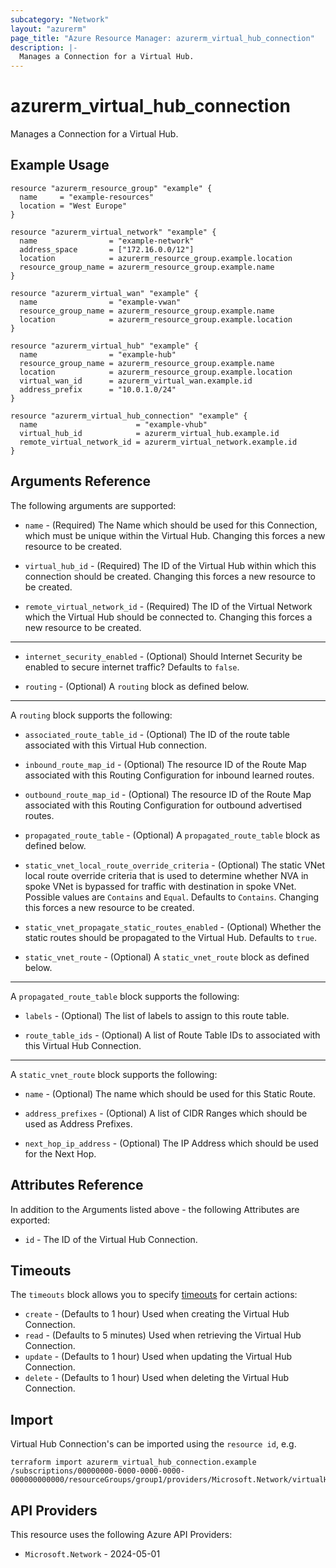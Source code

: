 ```yaml
---
subcategory: "Network"
layout: "azurerm"
page_title: "Azure Resource Manager: azurerm_virtual_hub_connection"
description: |-
  Manages a Connection for a Virtual Hub.
---
```


# azurerm_virtual_hub_connection

Manages a Connection for a Virtual Hub.

## Example Usage

```hcl
resource "azurerm_resource_group" "example" {
  name     = "example-resources"
  location = "West Europe"
}

resource "azurerm_virtual_network" "example" {
  name                = "example-network"
  address_space       = ["172.16.0.0/12"]
  location            = azurerm_resource_group.example.location
  resource_group_name = azurerm_resource_group.example.name
}

resource "azurerm_virtual_wan" "example" {
  name                = "example-vwan"
  resource_group_name = azurerm_resource_group.example.name
  location            = azurerm_resource_group.example.location
}

resource "azurerm_virtual_hub" "example" {
  name                = "example-hub"
  resource_group_name = azurerm_resource_group.example.name
  location            = azurerm_resource_group.example.location
  virtual_wan_id      = azurerm_virtual_wan.example.id
  address_prefix      = "10.0.1.0/24"
}

resource "azurerm_virtual_hub_connection" "example" {
  name                      = "example-vhub"
  virtual_hub_id            = azurerm_virtual_hub.example.id
  remote_virtual_network_id = azurerm_virtual_network.example.id
}
```

## Arguments Reference

The following arguments are supported:

* `name` - (Required) The Name which should be used for this Connection, which must be unique within the Virtual Hub. Changing this forces a new resource to be created.

* `virtual_hub_id` - (Required) The ID of the Virtual Hub within which this connection should be created. Changing this forces a new resource to be created.

* `remote_virtual_network_id` - (Required) The ID of the Virtual Network which the Virtual Hub should be connected to. Changing this forces a new resource to be created.

---

* `internet_security_enabled` - (Optional) Should Internet Security be enabled to secure internet traffic? Defaults to `false`.

* `routing` - (Optional) A `routing` block as defined below.

---

A `routing` block supports the following:

* `associated_route_table_id` - (Optional) The ID of the route table associated with this Virtual Hub connection.

* `inbound_route_map_id` - (Optional) The resource ID of the Route Map associated with this Routing Configuration for inbound learned routes.

* `outbound_route_map_id` - (Optional) The resource ID of the Route Map associated with this Routing Configuration for outbound advertised routes.

* `propagated_route_table` - (Optional) A `propagated_route_table` block as defined below.

* `static_vnet_local_route_override_criteria` - (Optional) The static VNet local route override criteria that is used to determine whether NVA in spoke VNet is bypassed for traffic with destination in spoke VNet. Possible values are `Contains` and `Equal`. Defaults to `Contains`. Changing this forces a new resource to be created.

* `static_vnet_propagate_static_routes_enabled` - (Optional) Whether the static routes should be propagated to the Virtual Hub. Defaults to `true`.

* `static_vnet_route` - (Optional) A `static_vnet_route` block as defined below.

---

A `propagated_route_table` block supports the following:

* `labels` - (Optional) The list of labels to assign to this route table.

* `route_table_ids` - (Optional) A list of Route Table IDs to associated with this Virtual Hub Connection.

---

A `static_vnet_route` block supports the following:

* `name` - (Optional) The name which should be used for this Static Route.

* `address_prefixes` - (Optional) A list of CIDR Ranges which should be used as Address Prefixes.

* `next_hop_ip_address` - (Optional) The IP Address which should be used for the Next Hop.

## Attributes Reference

In addition to the Arguments listed above - the following Attributes are exported:

* `id` - The ID of the Virtual Hub Connection.

## Timeouts

The `timeouts` block allows you to specify [timeouts](https://developer.hashicorp.com/terraform/language/resources/configure#define-operation-timeouts) for certain actions:

* `create` - (Defaults to 1 hour) Used when creating the Virtual Hub Connection.
* `read` - (Defaults to 5 minutes) Used when retrieving the Virtual Hub Connection.
* `update` - (Defaults to 1 hour) Used when updating the Virtual Hub Connection.
* `delete` - (Defaults to 1 hour) Used when deleting the Virtual Hub Connection.

## Import

Virtual Hub Connection's can be imported using the `resource id`, e.g.

```shell
terraform import azurerm_virtual_hub_connection.example /subscriptions/00000000-0000-0000-0000-000000000000/resourceGroups/group1/providers/Microsoft.Network/virtualHubs/hub1/hubVirtualNetworkConnections/connection1
```

## API Providers
<!-- This section is generated, changes will be overwritten -->
This resource uses the following Azure API Providers:

* `Microsoft.Network` - 2024-05-01
